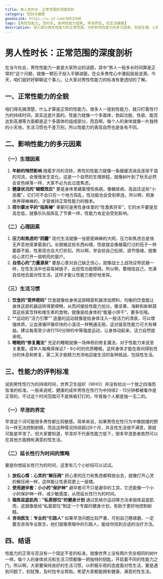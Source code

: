 ```yaml
---
title: 男人性时长：正常范围的深度剖析
category: 性别与健康
goodsLink: https://u.jd.com/8Oh5ZHB
tags: [男性性能力, 性时长, 影响性能力因素, 早泄界定, 性生活健康]
description: 深入探讨男性性能力的正常范围，分析影响性能力的多元因素，包括生理、心理和生活习惯等方面，同时介绍早泄的界定及延长性行为时间的策略，帮助男性了解自身性健康，以积极态度面对性生活。
---
```


# 男人性时长：正常范围的深度剖析

在当今社会，男性性能力一直是大家热议的话题，其中“男人一般多长时间算是正常的”这个问题，就像一颗石子投入平静湖面，在众多男性心中激起层层涟漪。今天，咱们就好好聊聊这个事儿，让大家对男性性能力的标准有更透彻的了解。

## 一、正常性能力的全貌

咱们得先搞清楚，什么才算是正常的性能力。很多人一提到性能力，就只盯着性行为的持续时间，其实这是片面的。性能力就像一个多面体，勃起功能、性欲、能否达到高潮等方面都是这个多面体的组成部分。而且啊，每个人的身体就像一片独特的小天地，生活习惯也千差万别，所以性能力的表现自然也是各有不同。

## 二、影响性能力的多元因素

### （一）生理因素
1. **年龄的悄然影响**
随着岁月的流转，男性的性能力就像一条缓缓流淌且逐渐干涸的河流，会慢慢发生变化。这是一个自然的生理旅程，就像树叶到了秋天必然会变色掉落一样，大家不必为此过度焦虑。
2. **健康状况的“蝴蝶效应”**
要是身体里藏着慢性疾病，像糖尿病、高血压这些“小恶魔”，它们可不会只在一个地方捣乱，性功能也会受到牵连。所以啊，把身体养得棒棒的，才是维持正常性能力的根本。
3. **荷尔蒙水平的“指挥棒”**
睾酮可是男性身体里的“性激素将军”，它的水平要是忽高忽低，就像乐队指挥乱了节奏一样，性能力肯定会受到影响。

### （二）心理因素
1. **压力和焦虑的“阴霾”**
现代生活就像一张密密麻麻的大网，压力和焦虑总是悄无声息地笼罩着我们。长期被这些东西纠缠，性欲就会像被霜打过的茄子一样萎靡不振，性表现也会大打折扣。所以啊，学会给自己松绑，调节情绪，就像给心灵打开一扇明亮的窗户。
2. **自信心的“力量源泉”**
要是心里对自己缺乏信心，就像战士上战场没带武器一样，在性生活中也容易掉链子，出现性功能障碍。所以啊，要相信自己，充满自信地去面对性生活，这样才能让性能力更好地发挥。

### （三）生活习惯
1. **饮食的“营养密码”**
饮食就像给身体这部精密机器添加燃料，均衡的饮食能让身体这部机器运转得更顺畅，从而间接给性能力加分。像坚果、海鲜和新鲜蔬菜这些富含锌和维生素的食物，就像是给身体的“能量小饼干”，要多吃哦。
2. **运动的“活力引擎””
适量的运动就像是给身体注入一股活力的清泉，可以增强体质，让血液循环像欢快的小溪流一样畅通无阻，这对提高性能力可大有裨益。建议每周至少进行150分钟的中等强度运动，让身体动起来，活力自然就来啦。
3. **睡眠的“修复魔法”**
充足的睡眠就像一场神奇的修复魔法，对于性能力来说至关重要。成年人每晚得保证7 - 9小时的优质睡眠，这样身体才能在夜间得到充分的休息和修复，第二天才能精力充沛地迎接生活的各种挑战，包括性生活。

## 三、性能力的评判标准

说到男性性行为的持续时间，世界卫生组织（WHO）并没有给出一个放之四海而皆准的标准。一般来说呢，健康的成年男性在性行为中持续2 - 13分钟都被看作是正常的。不过这个时间范围可不是铁板钉钉的，毕竟每个人都是独一无二的。

### （一）早泄的界定
早泄这个词可能很多男性都比较敏感。简单来说，如果男性在性行为中像脱缰的野马一样无法控制射精，而且这种情况持续超过6个月，并且性生活很不满意，那就可能是早泄了。但大家要知道，早泄并不代表性能力低下，很多早泄患者依然可以在其他方面拥有满意的性生活。

### （二）延长性行为时间的策略
要是你想延长性行为的时间，这里有几个小妙招可以试试。
1. **放松心情：心灵的“解压阀”**
把心里的压力和焦虑都释放出去，就像打开心灵的解压阀一样，这样能让性表现更上一层楼。
2. **使用避孕套：小小的“保护神”**
避孕套可不只是避孕的工具，它还能像一个小小的保护神一样，减少敏感度，从而延长性行为的时间。
3. **锻炼盆底肌肉：“私密部位”的健身计划**
通过凯格尔运动等方法来锻炼盆底肌肉，这就像是给“私密部位”制定一个专属的健身计划，有助于更好地控制射精。
4. **咨询医生：专业的“引路人”**
如果早泄问题比较严重，可别自己瞎琢磨，一定要去咨询专业医生，他们就像黑暗中的引路人，能给你找到合适的治疗方法。

## 四、结语

性能力的正常与否没有一个固定不变的标准，就像世界上没有两片完全相同的树叶一样。每个人的身体状况和生活习惯都像一把独特的钥匙，开启着不同的性能力之门。所以啊，大家要保持良好的生活习惯，以积极乐观的态度面对性生活，要是遇到问题了，别犹豫，及时找专业帮助。希望大家都能拥有健康、满意的性生活。